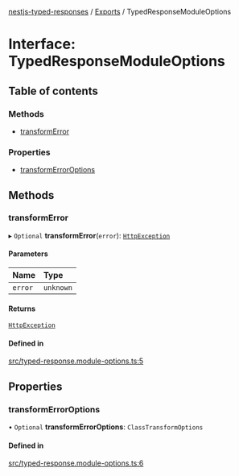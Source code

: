 [nestjs-typed-responses](../README.md) / [Exports](../modules.md) / TypedResponseModuleOptions

# Interface: TypedResponseModuleOptions

## Table of contents

### Methods

- [transformError](TypedResponseModuleOptions.md#transformerror)

### Properties

- [transformErrorOptions](TypedResponseModuleOptions.md#transformerroroptions)

## Methods

### transformError

▸ `Optional` **transformError**(`error`): [`HttpException`](../classes/HttpException.md)

#### Parameters

| Name | Type |
| :------ | :------ |
| `error` | `unknown` |

#### Returns

[`HttpException`](../classes/HttpException.md)

#### Defined in

[src/typed-response.module-options.ts:5](https://github.com/igrek8/nestjs-typed-responses/blob/cc7b0a6/src/typed-response.module-options.ts#L5)

## Properties

### transformErrorOptions

• `Optional` **transformErrorOptions**: `ClassTransformOptions`

#### Defined in

[src/typed-response.module-options.ts:6](https://github.com/igrek8/nestjs-typed-responses/blob/cc7b0a6/src/typed-response.module-options.ts#L6)
